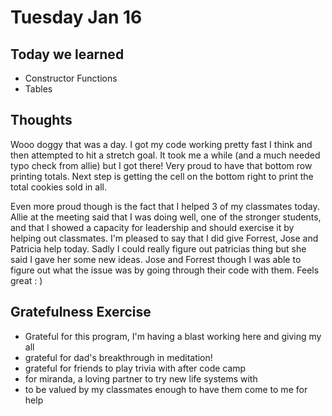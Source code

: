 # Tuesday Jan 16

## Today we learned

* Constructor Functions
* Tables

## Thoughts

Wooo doggy that was a day. I got my code working pretty fast I think and then attempted to hit a stretch goal. It took me a while (and a much needed typo check from allie) but I got there! Very proud to have that bottom row printing totals. Next step is getting the cell on the bottom right to print the total cookies sold in all.

Even more proud though is the fact that I helped 3 of my classmates today. Allie at the meeting said that I was doing well, one of the stronger students, and that I showed a capacity for leadership and should exercise it by helping out classmates. I'm pleased to say that I did give Forrest, Jose and Patricia help today. Sadly I could really figure out patricias thing but she said I gave her some new ideas. Jose and Forrest though I was able to figure out what the issue was by going through their code with them. Feels great : )

## Gratefulness Exercise

* Grateful for this program, I'm having a blast working here and giving my all
* grateful for dad's breakthrough in meditation!
* grateful for friends to play trivia with after code camp
* for miranda, a loving partner to try new life systems with
* to be valued by my classmates enough to have them come to me for help